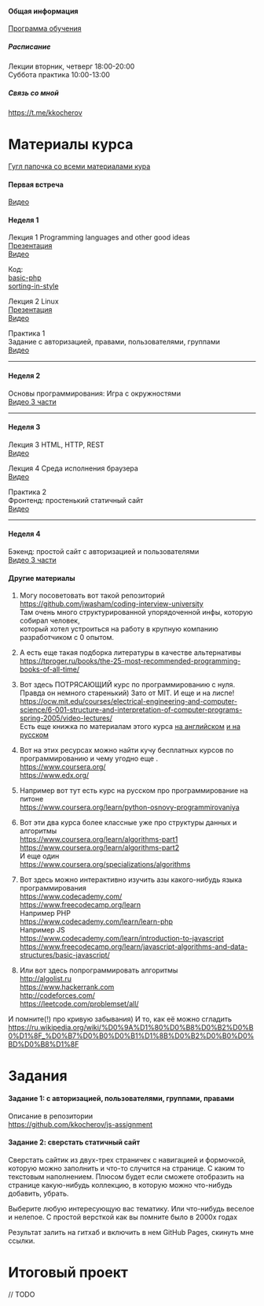 #### Общая информация 

[Программа обучения](https://docs.google.com/spreadsheets/d/13q_JN6FzGcBoz8DWEXhcdx_A2G6B-LMizftQCvSEMzQ/edit#gid=753480260)

##### Расписание  
Лекции вторник, четверг 18:00-20:00  
Суббота практика 10:00-13:00

##### Связь со мной    
https://t.me/kkocherov

# Материалы курса

[Гугл папочка со всеми материалами кура](https://drive.google.com/drive/u/2/folders/1GOrfvelTdsC-BGDAEpnZrBs6WfTcgDqP)

#### Первая встреча  
[Видео](https://drive.google.com/open?id=1AQ3Y8RlNncZetRt3kPw0hor7dxk8Cr9W)

#### Неделя 1

Лекция 1 Programming languages and other good ideas  
[Презентация](https://docs.google.com/presentation/d/1-igVNDa1KOpk2sGc-mHwRjf2iLTAgqpit6ZDmljMGKI/view)  
[Видео](https://drive.google.com/drive/u/2/folders/1Ly0aYqVmANm2g851Ir4LWRhsm02IutFa)

Код:   
[basic-php](https://repl.it/@KirillKocherov/basic-php)   
[sorting-in-style](https://repl.it/@KirillKocherov/sorting-in-style)

Лекция 2 Linux  
[Презентация](https://docs.google.com/presentation/d/16duUJvqKmQJo60M66dsLAsbDyD7vKVWc7SdI3AdVyj0/view)  
[Видео](https://drive.google.com/drive/u/2/folders/1olsIhi8fcjVEtyRNrt3tdn5ZloM86vt5)

Практика 1  
Задание с авторизацией, правами, пользователями, группами  
[Видео](https://drive.google.com/drive/u/2/folders/1vyzNuJ7FxKKJ_hynCcqyAd8vDw91EQsv)

---

#### Неделя 2

Основы программирования: Игра с окружностями  
[Видео 3 части](https://drive.google.com/drive/u/2/folders/1mNxst2u5iq1Mj4pBhmJWvr7JFi5ZSry0)

---

#### Неделя 3  
Лекция 3 HTML, HTTP, REST  
[Видео](https://drive.google.com/drive/u/2/folders/1WuF4UxgKEFid9zvZYDtXkqCDuImxBDn1)

Лекция 4 Среда исполнения браузера  
[Видео](https://drive.google.com/drive/u/2/folders/1nYip5AHFamZpwUIMpsV6iRW9A_8CsjkE)

Практика 2  
Фронтенд: простенький статичный сайт  
[Видео](https://drive.google.com/drive/u/2/folders/1V6lR5fYTjO9wEYhJaeT5fqUqtQgMRw9a)

---

#### Неделя 4  
Бэкенд: простой сайт с авторизацией и пользователями  
[Видео 3 части](https://drive.google.com/drive/u/2/folders/1kgMh4Q-elWDwXTnY-xFjyrzB-PhqpkFw)


#### Другие материалы

1. Могу посоветовать вот такой репозиторий  
https://github.com/jwasham/coding-interview-university   
Там очень много структурированной упорядоченной инфы, которую собирал человек,  
который хотел устроиться на работу в крупную компанию разработчиком с 0 опытом.   
2. А есть еще такая подборка литературы в качестве альтернативы   
https://tproger.ru/books/the-25-most-recommended-programming-books-of-all-time/

3. Вот здесь ПОТРЯСАЮЩИЙ курс по программированию с нуля. Правда он немного старенький) Зато от MIT. И еще и на лиспе!   
https://ocw.mit.edu/courses/electrical-engineering-and-computer-science/6-001-structure-and-interpretation-of-computer-programs-spring-2005/video-lectures/   
Есть еще книжка по материалам этого курса [на английском](https://web.mit.edu/alexmv/6.037/sicp.pdf) [и на русском](http://newstar.rinet.ru/~goga/sicp/sicp.pdf)       
   
4. Вот на этих ресурсах можно найти кучу бесплатных курсов по программированию и чему угодно еще .   
https://www.coursera.org/   
https://www.edx.org/

5. Например вот тут есть курс на русском про программирование на питоне   
https://www.coursera.org/learn/python-osnovy-programmirovaniya

6. Вот эти два курса более классные уже про структуры данных и алгоритмы   
https://www.coursera.org/learn/algorithms-part1   
https://www.coursera.org/learn/algorithms-part2    
И еще один   
https://www.coursera.org/specializations/algorithms   

7. Вот здесь можно интерактивно изучить азы какого-нибудь языка программирования   
https://www.codecademy.com/   
https://www.freecodecamp.org/learn   
Например PHP   
https://www.codecademy.com/learn/learn-php   
Например JS   
https://www.codecademy.com/learn/introduction-to-javascript   
https://www.freecodecamp.org/learn/javascript-algorithms-and-data-structures/basic-javascript/      

8. Или вот здесь попрограммировать алгоритмы   
http://algolist.ru   
https://www.hackerrank.com   
http://codeforces.com/   
https://leetcode.com/problemset/all/   

И помните(!) про кривую забывания) И то, как её можно сгладить
https://ru.wikipedia.org/wiki/%D0%9A%D1%80%D0%B8%D0%B2%D0%B0%D1%8F_%D0%B7%D0%B0%D0%B1%D1%8B%D0%B2%D0%B0%D0%BD%D0%B8%D1%8F

# Задания

#### Задание 1: c авторизацией, пользователями, группами, правами  
Описание в репозитории  
https://github.com/kkocherov/js-assignment


#### Задание 2: сверстать статичный сайт

Сверстать сайтик из двух-трех страничек с навигацией и формочкой,
которую можно заполнить и что-то случится на странице. С каким то текстовым наполнением.
Плюсом будет если сможете отобразить на странице какую-нибудь коллекцию,
в которую можно что-нибудь добавить, убрать.

Выберите любую интересующую вас тематику. Или что-нибудь веселое и нелепое. 
С простой версткой как вы помните было в 2000х годах

Результат залить на гитхаб и включить в нем GitHub Pages, скинуть мне ссылки.


# Итоговый проект

// TODO 

